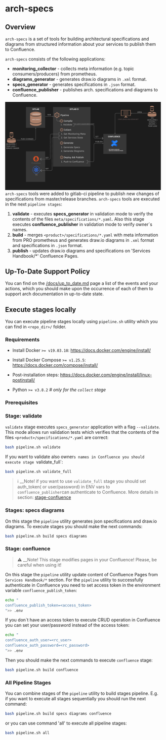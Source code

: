 # arch-specs
## Overview
`arch-specs` is a set of tools for building architectural specifications 
and diagrams from structured information about your services to publish them to Confluence.


`arch-specs` consists of the following applications:
* __monitoring_collector__ - collects meta information (e.g. topic consumers/producers) from prometheus.
* __diagrams_generator__ - generates draw.io diagrams in `.xml` format.
* __specs_generator__ - generates specifications in `.json` format.
* __confluence_publisher__ - publishes arch. specifications and diagrams to Confluence.

![](docs/images/workflow.png)
`arch-specs` tools were added to gitlab-ci pipeline to publish new changes of specifications 
from master/release branches. 
`arch-specs` tools are executed in the next `pipeline stages`:
1. __validate__ - executes __specs_generator__ in validation mode to verify the contents of the files `meta/specifications/*.yaml`.
   Also this stage executes __confluence_publisher__ in validation mode to verify owner`s names. 
1. __build__ - merges `<product>/specifications/*.yaml` with meta information from PRO prometheus and
   generates draw.io diagrams in `.xml` format and specifications in `.json` format. 
1. __publish__ - updates draw.io diagrams and specifications on 'Services Handbook/*' Confluence Pages.

## Up-To-Date Support Policy
You can find on the [/docs/up_to_date.md](/docs/up_to_date.md) page 
a list of the events and your actions, which you should make upon the occurrence of each of them
to support arch documentation in up-to-date state.

## Execute stages locally
You can execute pipeline stages locally using `pipeline.sh` utility which you can find in `<repo_dir>/` folder. 
### Requirements
* Install Docker `>= v19.03.10`:
 https://docs.docker.com/engine/install/

* Install Docker Compose `>= v1.25.5`:
 https://docs.docker.com/compose/install/  

* Post-installation steps:
 https://docs.docker.com/engine/install/linux-postinstall/

* Python `>= v3.8.2`  _# only for the `collect` stage_

### Prerequisites
### Stage: validate
`validate` stage executes `specs_generator` application with a flag `--validate`. This mode allows run 
validation tests which verifies that the contents of the files `<product>/specifications/*.yaml` are correct:

```bash
bash pipeline.sh validate
```
If you want to validate  also owner`s names in Confluence you should execute stage `validate_full`:
```bash
bash pipeline.sh validate_full
```
> :information_source: __Note! if you want to use `validate_full` stage you should set auth_token( or user/password) in ENV vars to 
> `confluence_publisher`can authenticate to Confluence. More details in section: [stage-confluence](#stage-confluence)

### Stages: specs diagrams
On this stage the `pipeline` utility generates json specifications and draw.io diagrams. 
To execute stages you should make the next commands:
```bash
bash pipeline.sh build specs diagrams 
```

### Stage: confluence
> :warning: __Note! This stage modifies pages in your Confluence!
 Please, be careful when using it!

On this stage the `pipeline` utility update content of Confluence Pages from `Services Handbook/*` section. 
For the  `pipeline` utility to successfully authenticate in Confluence 
you need to set access token in the environment variable `confluence_publish_token`:
```bash
echo "
confluence_publish_token=<access_token>
">> .env
```
If you don`t have an access token to execute CRUD operation in Confluence you can set your user/password
instead of the access token:
```bash
echo "
confluence_auth_user=<rc_user>
confluence_auth_password=<rc_password>
">> .env
```

Then you should make the next commands to execute `confluence` stage:
```bash
bash pipeline.sh build confluence
```

### All Pipeline Stages
You can combine stages of  the `pipeline` utility to build stages pipeline. 
E.g. if you want to execute all stages sequentially you should 
run the next command:
```bash
bash pipeline.sh build specs diagrams confluence
```
or you can use command 'all' to execute all pipeline stages:
```bash
bash pipeline.sh all
```
